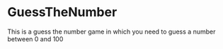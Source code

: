 # GuessTheNumber
This is a guess the number game in which you need to guess a number between 0 and 100
